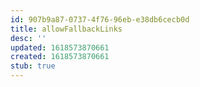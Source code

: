 ```yaml
---
id: 907b9a87-0737-4f76-96eb-e38db6cecb0d
title: allowFallbackLinks
desc: ''
updated: 1618573870661
created: 1618573870661
stub: true
---
```


